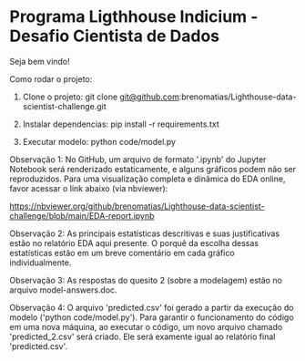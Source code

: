 # Programa Ligthhouse Indicium - Desafio Cientista de Dados

Seja bem vindo!

Como rodar o projeto:

  1) Clone o projeto:
      git clone git@github.com:brenomatias/Lighthouse-data-scientist-challenge.git
  
  2) Instalar dependencias:
      pip install -r requirements.txt

  3) Executar modelo:
      python code/model.py

Observação 1: 
    No GitHub, um arquivo de formato '.ipynb' do Jupyter Notebook será renderizado estaticamente, e alguns gráficos podem não ser reproduzidos.
    Para uma visualização completa e dinâmica do EDA online, favor acessar o link abaixo (via nbviewer):

https://nbviewer.org/github/brenomatias/Lighthouse-data-scientist-challenge/blob/main/EDA-report.ipynb

Observação 2:
    As principais estatísticas descritivas e suas justificativas estão no relatório EDA aqui presente. O porquê da escolha dessas estatísticas estão em um breve comentário em cada gráfico individualmente.

Observação 3: 
     As respostas do quesito 2 (sobre a modelagem) estão no arquivo model-answers.doc.

Observação 4:
    O arquivo 'predicted.csv' foi gerado a partir da execução do modelo ('python code/model.py'). Para garantir o funcionamento do código em uma nova máquina, ao executar o código, um novo arquivo chamado 'predicted_2.csv' será criado. Ele será examente igual ao relatório final 'predicted.csv'.

